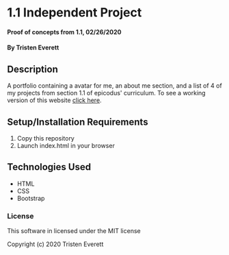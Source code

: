 # 1.1 Independent Project

#### Proof of concepts from 1.1, 02/26/2020

#### By Tristen Everett

## Description

A portfolio containing a avatar for me, an about me section, and a list of 4 of my projects from section 1.1 of epicodus' curriculum. To see a working version of this website [click here](https://tjeverett.github.io/portfolio/).

## Setup/Installation Requirements

1. Copy this repository
2. Launch index.html in your browser

## Technologies Used

* HTML
* CSS
* Bootstrap

### License

This software in licensed under the MIT license

Copyright (c) 2020 Tristen Everett